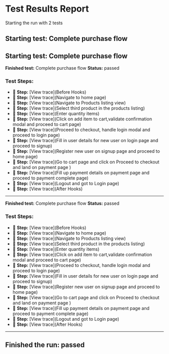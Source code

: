 # Test Results Report

Starting the run with 2 tests


## Starting test: Complete purchase flow

## Starting test: Complete purchase flow
**Finished test:** Complete purchase flow
**Status:** passed

### Test Steps:
- 📜 **Step:** [View trace](Before Hooks)
- 📜 **Step:** [View trace](Navigate to home page)
- 📜 **Step:** [View trace](Navigate to Products listing view)
- 📜 **Step:** [View trace](Select third product in the products listing)
- 📜 **Step:** [View trace](Enter quantity items)
- 📜 **Step:** [View trace](Click on add item to cart,validate confirmation modal and proceed to cart page)
- 📜 **Step:** [View trace](Proceed to checkout, handle login modal and proceed to login page)
- 📜 **Step:** [View trace](Fill in user details for new user on login page and proceed to signup)
- 📜 **Step:** [View trace](Register new user on signup page and proceed to home page)
- 📜 **Step:** [View trace](Go to cart page and click on Proceed to checkout and land on payment page )
- 📜 **Step:** [View trace](Fill up payment details on payment page and proceed to payment complete page)
- 📜 **Step:** [View trace](Logout and got to Login page)
- 📜 **Step:** [View trace](After Hooks)

---
**Finished test:** Complete purchase flow
**Status:** passed

### Test Steps:
- 📜 **Step:** [View trace](Before Hooks)
- 📜 **Step:** [View trace](Navigate to home page)
- 📜 **Step:** [View trace](Navigate to Products listing view)
- 📜 **Step:** [View trace](Select third product in the products listing)
- 📜 **Step:** [View trace](Enter quantity items)
- 📜 **Step:** [View trace](Click on add item to cart,validate confirmation modal and proceed to cart page)
- 📜 **Step:** [View trace](Proceed to checkout, handle login modal and proceed to login page)
- 📜 **Step:** [View trace](Fill in user details for new user on login page and proceed to signup)
- 📜 **Step:** [View trace](Register new user on signup page and proceed to home page)
- 📜 **Step:** [View trace](Go to cart page and click on Proceed to checkout and land on payment page )
- 📜 **Step:** [View trace](Fill up payment details on payment page and proceed to payment complete page)
- 📜 **Step:** [View trace](Logout and got to Login page)
- 📜 **Step:** [View trace](After Hooks)

---

## Finished the run: passed
